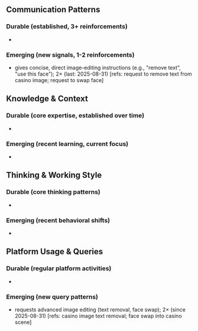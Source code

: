 ## Communication Patterns
### Durable (established, 3+ reinforcements)
- 

### Emerging (new signals, 1-2 reinforcements)
- gives concise, direct image-editing instructions (e.g., "remove text", "use this face"); 2× (last: 2025-08-31) [refs: request to remove text from casino image; request to swap face]

## Knowledge & Context
### Durable (core expertise, established over time)
- 

### Emerging (recent learning, current focus)
- 

## Thinking & Working Style
### Durable (core thinking patterns)
- 

### Emerging (recent behavioral shifts)
- 

## Platform Usage & Queries
### Durable (regular platform activities)
- 

### Emerging (new query patterns)
- requests advanced image editing (text removal, face swap); 2× (since 2025-08-31) [refs: casino image text removal; face swap into casino scene]